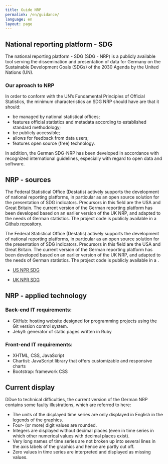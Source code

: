 ```yaml
---
title: Guide NRP
permalink: /en/guidance/
language: en
layout: page
---
```


## National reporting platform - SDG

The national reporting platform - SDG (SDG - NRP) is a publicly available tool serving the dissemination and presentation of data for Germany on  the Sustainable Development Goals (SDGs) of the 2030 Agenda by the United Nations (UN).

### Our aproach to NRP

In order to conform with the UN’s Fundamental Principles of Official Statistics, the minimum characteristics an SDG NRP should have are that it should: <br>
- be managed by national statistical offices;
- features official statistics and metadata according to established standard methodology;
- be publicly accessible;
- allows for feedback from data users;
- features open source (free) technology.

In addition, the German SDG-NRP has been developed in accordance with recognized international guidelines, especially with regard to open data and software.

## NRP - sources

The Federal Statistical Office (Destatis) actively supports the development of national reporting platforms, in particular as an open source solution for the presentation of SDG indicators. Precursors in this field are the USA and Great Britain. The current version of the German reporting platform has been developed based on an earlier version of the UK NRP, and adapted to the needs of German statistics. The project code is publicly available in a [Github repository](https://github.com/G205SDGs/sdg-indicators).

The Federal Statistical Office (Destatis) actively supports the development of national reporting platforms, in particular as an open source solution for the presentation of SDG indicators. Precursors in this field are the USA and Great Britain. The current version of the German reporting platform has been developed based on an earlier version of the UK NRP, and adapted to the needs of German statistics. The project code is publicly available in a .

- [US NPR SDG](https://gsa.github.io/sdg-indicators-usa)

- [UK NPR SDG](https://sustainabledevelopment-uk.github.io)

## NRP - applied technology

### Back-end IT requirements:
- GitHub: hosting website designed for programming projects using the Git version control system.
- Jekyll: generator of static pages written in Ruby

### Front-end IT requirements:
- XHTML, CSS, JavaScript
- Chartist: JavaScript library that offers customizable and responsive charts
- Bootstrap: framework CSS

## Current display

DDue to technical difficulties, the current version of the German NRP contains some faulty illustrations, which are referred to here:<br>
- The units of the displayed time series are only displayed in English in the legends of the graphics.
- Four- (or more) digit values are rounded.
- Integers are displayed without decimal places (even in time series in which other numerical values with decimal places exist).
- Very long names of time series are not broken up into several lines in the axis labels of the graphics and hence are partly cut off.
- Zero values in time series are interpreted and displayed as missing values.
